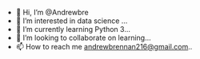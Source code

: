 - 👋 Hi, I’m @Andrewbre
- 👀 I’m interested in data science ...
- 🌱 I’m currently learning Python 3...
- 💞️ I’m looking to collaborate on learning...
- 📫 How to reach me andrewbrennan216@gmail.com..

<!---
Andrewbre/Andrewbre is a ✨ special ✨ repository because its `README.md` (this file) appears on your GitHub profile.
You can click the Preview link to take a look at your changes.
--->
